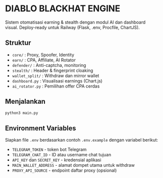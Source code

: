 # DIABLO BLACKHAT ENGINE

Sistem otomatisasi earning & stealth dengan modul AI dan dashboard visual.
Deploy-ready untuk Railway (Flask, .env, Procfile, ChartJS).

## Struktur
- `core/` : Proxy, Spoofer, Identity
- `earn/` : CPA, Affiliate, AI Rotator
- `defender/` : Anti-captcha, monitoring
- `stealth/` : Header & fingerprint cloaking
- `wallet_split/` : Withdraw dan mirror wallet
- `dashboard.py` : Visualisasi earnings (Chart.js)
- `ai_rotator.py` : Pemilihan offer CPA cerdas

## Menjalankan
```bash
python3 main.py
```

## Environment Variables
Siapkan file `.env` berdasarkan contoh `.env.example` dengan variabel berikut:

- `TELEGRAM_TOKEN` - token bot Telegram
- `TELEGRAM_CHAT_ID` - ID atau username chat tujuan
- `API_KEY` dan `SECRET_KEY` - kredensial aplikasi
- `MAIN_WALLET_ADDRESS` - alamat dompet utama untuk withdraw
- `PROXY_API_SOURCE` - endpoint daftar proxy (opsional)
